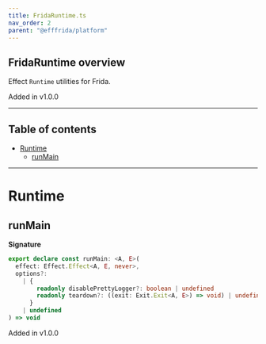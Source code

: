 ```yaml
---
title: FridaRuntime.ts
nav_order: 2
parent: "@efffrida/platform"
---
```


## FridaRuntime overview

Effect `Runtime` utilities for Frida.

Added in v1.0.0

---

<h2 class="text-delta">Table of contents</h2>

- [Runtime](#runtime)
  - [runMain](#runmain)

---

# Runtime

## runMain

**Signature**

```ts
export declare const runMain: <A, E>(
  effect: Effect.Effect<A, E, never>,
  options?:
    | {
        readonly disablePrettyLogger?: boolean | undefined
        readonly teardown?: ((exit: Exit.Exit<A, E>) => void) | undefined
      }
    | undefined
) => void
```

Added in v1.0.0

